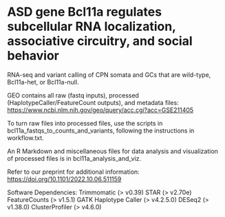 # ASD gene Bcl11a regulates subcellular RNA localization, associative circuitry, and social behavior
RNA-seq and variant calling of CPN somata and GCs that are wild-type, Bcl11a-het, or Bcl11a-null.

GEO contains all raw (fastq inputs), processed (HaplotypeCaller/FeatureCount outputs), and metadata files: https://www.ncbi.nlm.nih.gov/geo/query/acc.cgi?acc=GSE211405

To turn raw files into processed files, use the scripts in bcl11a_fastqs_to_counts_and_variants, following the instructions in workflow.txt. 

An R Markdown and miscellaneous files for data analysis and visualization of processed files is in bcl11a_analysis_and_viz. 

Refer to our preprint for additional information: https://doi.org/10.1101/2022.10.06.511159

Software Dependencies:
Trimmomatic (> v0.39)
STAR (> v2.70e)
FeatureCounts (> v1.5.1)
GATK Haplotype Caller (> v4.2.5.0)
DESeq2 (> v1.38.0)
ClusterProfiler (> v4.6.0)
